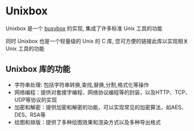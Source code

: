 # Unixbox

Unixbox 是一个 [busybox](https://busybox.net/) 的实现, 集成了许多标准 Unix 工具的功能

同时 Unixbox 也是一个轻量级的 Unix 的 C 库, 您可方便的链接此库以实现相关 Unix 工具的功能

## Unixbox 库的功能

- 字符串处理: 包括字符串转换,查找,替换,分割,格式化等操作
- 网络编程：提供对套接字编程、网络协议编程等的封装，以及HTTP、TCP、UDP等协议的实现
- 加密和解密：提供加密和解密的功能，可以实现常见的加密算法，如AES、DES、RSA等
- 绘图和排版：提供了多种绘图效果和渲染方式以及多种导出格式